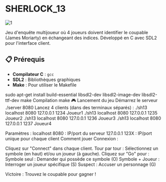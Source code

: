 # SHERLOCK_13


![1](https://github.com/user-attachments/assets/f8536de7-3ee5-44b6-a3a8-900e9242f83f)


Jeu d'enquête multijoueur où 4 joueurs doivent identifier le coupable (James Moriarty) en échangeant des indices. Développé en C avec SDL2 pour l'interface client.

## 📋 Prérequis

- **Compilateur C** : `gcc`
- **SDL2** : Bibliothèques graphiques
- **Make** : Pour utiliser le Makefile


sudo apt-get install build-essential libsdl2-dev libsdl2-image-dev libsdl2-ttf-dev make
Compilation
make
🎮 Lancement du jeu
Démarrez le serveur
./server 8080
Lancez 4 clients (dans des terminaux séparés) :
./sh13 localhost 8080 127.0.0.1 1234 Joueur1
./sh13 localhost 8080 127.0.0.1 1235 Joueur2
./sh13 localhost 8080 127.0.0.1 1236 Joueur3
./sh13 localhost 8080 127.0.0.1 1237 Joueur4

Paramètres :
localhost 8080 : IP/port du serveur
127.0.0.1 123X : IP/port unique pour chaque client
Comment jouer
Connexion :

Cliquez sur "Connect" dans chaque client.
Tour par tour :
Sélectionnez un symbole (en haut) et/ou un joueur (à gauche).
Cliquez sur "Go" pour :
Symbole seul : Demander qui possède ce symbole (O)
Symbole + Joueur : Interroger un joueur spécifique (S)
Suspect : Accuser un personnage (G)

Victoire :
Trouvez le coupable pour gagner !

